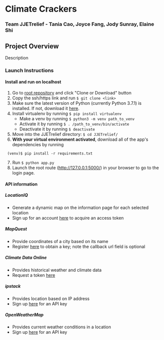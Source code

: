 # Climate Crackers
### Team JJETrelief - Tania Cao, Joyce Fang, Jody Sunray, Elaine Shi

## Project Overview
Description

### Launch Instructions
#### Install and run on localhost
1. Go to [root repository](https://github.com/puneetjohal/ShrimpCrackers/) and click "Clone or Download" button
2. Copy the ssh/https link and run `$ git clone <link>`
3. Make sure the latest version of Python (currently Python 3.7.1) is installed. If not, download it [here](https://www.python.org/downloads/).
4. Install virtualenv by running `$ pip install virtualenv`
   * Make a venv by running `$ python3 -m venv path_to_venv`
   * Activate it by running `$ . /path_to_venv/bin/activate`
   * Deactivate it by running `$ deactivate`
5. Move into the JJETrelief directory: `$ cd JJETrelief/`
6. **With your virtual environment activated**, download all of the app's dependencies by running
```
 (venv)$ pip install -r requirements.txt
```
7. Run `$ python app.py`
8. Launch the root route (http://127.0.0.1:5000/) in your browser to go to the login page.

#### API information
##### LocationIQ
* Generate a dynamic map on the information page for each selected location
* Sign up for an account [here](https://locationiq.com/docs) to acquire an access token
##### MapQuest
* Provide coordinates of a city based on its name
* Register [here](https://developer.mapquest.com/plan_purchase/steps/business_edition/business_edition_free/register) to obtain a key; note the callback url field is optional
##### Climate Data Online
* Provides historical weather and climate data
* Request a token [here](https://www.ncdc.noaa.gov/cdo-web/token)
##### ipstack
* Provides location based on IP address
* Sign up [here](https://ipstack.com/signup/free) for an API key
##### OpenWeatherMap
* Provides current weather conditions in a location
* Sign up [here](https://home.openweathermap.org/users/sign_up) for an API key
